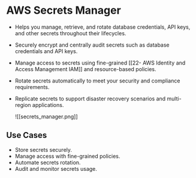 # AWS Secrets Manager
- Helps you manage, retrieve, and rotate database credentials, API keys, and other secrets throughout their lifecycles.
- Securely encrypt and centrally audit secrets such as database credentials and API keys.
- Manage access to secrets using fine-grained [[22- AWS Identity and Access Management IAM]] and resource-based policies.
- Rotate secrets automatically to meet your security and compliance requirements.
- Replicate secrets to support disaster recovery scenarios and multi-region applications.

	![[secrets_manager.png]]

## Use Cases
- Store secrets securely.
- Manage access with fine-grained policies.
- Automate secrets rotation.
- Audit and monitor secrets usage.